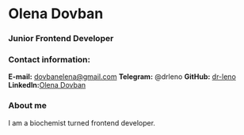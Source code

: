 # Olena Dovban

### Junior Frontend Developer 

### Contact information:

**E-mail:** dovbanelena@gmail.com
**Telegram:** @drleno
**GitHub:** [dr-leno](https://github.com/dr-leno)
**LinkedIn:**[Olena Dovban](https://www.linkedin.com/in/olenadovban/)

### About me
I am a biochemist turned frontend developer. 